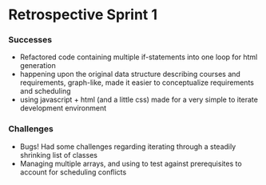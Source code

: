 # Retrospective Sprint 1

### Successes

- Refactored code containing multiple if-statements into one loop for html generation
- happening upon the original data structure describing courses and requirements, graph-like, made it easier to conceptualize requirements and scheduling
- using javascript + html (and a little css) made for a very simple to iterate development environment


### Challenges

- Bugs!  Had some challenges regarding iterating through a steadily shrinking list of classes
- Managing multiple arrays, and using to test against prerequisites to account for scheduling conflicts


